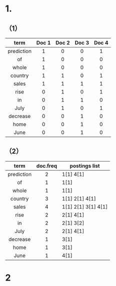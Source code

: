 # 1. 

## （1）

|    term    | Doc 1 | Doc 2 | Doc 3 | Doc 4 |
| :--------: | :---: | :---: | :---: | :---: |
| prediction |   1   |   0   |   0   |   1   |
|     of     |   1   |   0   |   0   |   0   |
|   whole    |   1   |   0   |   0   |   0   |
|  country   |   1   |   1   |   0   |   1   |
|   sales    |   1   |   1   |   1   |   1   |
|    rise    |   0   |   1   |   0   |   1   |
|     in     |   0   |   1   |   1   |   0   |
|    July    |   0   |   1   |   0   |   1   |
|  decrease  |   0   |   0   |   1   |   0   |
|    home    |   0   |   0   |   1   |   0   |
|    June    |   0   |   0   |   1   |   0   |

## （2）

|    term    | doc.freq | postings list       |
| :--------: | :------: | ------------------- |
| prediction |    2     | 1[1] 4[1]           |
|     of     |    1     | 1[1]                |
|   whole    |    1     | 1[1]                |
|  country   |    3     | 1[1] 2[1] 4[1]      |
|   sales    |    4     | 1[1] 2[1] 3[1] 4[1] |
|    rise    |    2     | 2[1] 4[1]           |
|     in     |    2     | 2[1] 3[2]           |
|    July    |    2     | 2[1] 4[1]           |
|  decrease  |    1     | 3[1]                |
|    home    |    1     | 3[1]                |
|    June    |    1     | 4[1]                |

# 2

